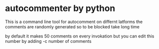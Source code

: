 # autocommenter by python
This is a command line tool for autocomment on  differnt latforms
the comments are randomly generated so to be blocked take long time

by default it makes 50 comments on every invokation but you can edit this number by adding -c number of comments

